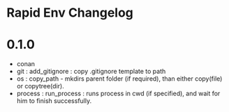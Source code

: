 # Rapid Env Changelog

# 0.1.0
- conan
- git : add_gitignore : copy .gitignore template to path
- os : copy_path - mkdirs parent folder (if required), than either copy(file) or copytree(dir).
- process : run_process : runs process in cwd (if specified), and wait for him to finish successfully.